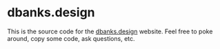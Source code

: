 
# dbanks.design

This is the source code for the [dbanks.design](https://dbanks.design) website. Feel free to poke around, copy some code, ask questions, etc. 